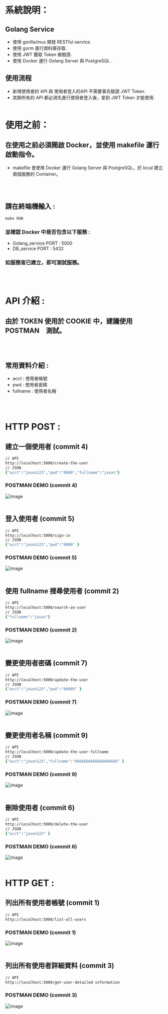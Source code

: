 


# 系統說明：
## Golang Service
+ 使用 gorilla/mux 開發 RESTful service.
+ 使用 gorm 進行資料庫存取.
+ 使用 JWT 獲取 Token 做驗證.
+ 使用 Docker 運行 Golang Server 與 PostgreSQL .
## 使用流程
+ 新增使用者的 API 與 使用者登入的API 不需要事先驗證 JWT Token.
+ 其餘所有的 API 都必須先進行使用者登入後，拿到 JWT Token 才能使用.
<br></br>

# 使用之前：
## 在使用之前必須開啟 Docker，並使用 makefile 運行啟動指令。
+ makefile 會使用 Docker 運行 Golang Server 與 PostgreSQL，於 local 建立兩個服務的 Container。

<br></br>
## 請在終端機輸入 :
```terminal 
make RUN
```

### 並確認 Docker 中是否包含以下服務 :
+ Golang_service PORT : 5000
+ DB_service PORT : 5432
  
### 如服務皆已建立，即可測試服務。

 
<br></br>



# API 介紹 :

##  由於 TOKEN 使用於 COOKIE 中，建議使用 POSTMAN　測試。
<br></br>

##  常用資料介紹 :
+ acct : 使用者帳號
+ pwd : 使用者密碼
+ fullname : 使用者名稱

<br></br>

#  HTTP POST :
## 建立一個使用者  (commit 4)

```zsh
// API
http://localhost:5000/create-the-user
// JSON
{"acct":"jason123","pwd":"0000","fullname":"jason"} 
```
### POSTMAN DEMO (commit 4)
![image](https://upload.cc/i1/2022/04/19/04miPR.png)
<br></br>

## 登入使用者  (commit 5)

```zsh
// API
http://localhost:5000/sign-in
// JSON
{"acct":"jason123","pwd":"0000" }
```
### POSTMAN DEMO (commit 5)
![image](https://upload.cc/i1/2022/04/19/1TEKFZ.png)
<br></br>

## 使用 fullname 搜尋使用者  (commit 2)
```zsh
// API
http://localhost:5000/search-an-user
// JSON
{"fullname":"jason"}
```
### POSTMAN DEMO  (commit 2)
![image](https://upload.cc/i1/2022/04/19/cD6RFa.png)
<br></br>


## 變更使用者密碼 (commit 7)
```zsh
// API
http://localhost:5000/update-the-user
// JSON
{"acct":"jason123","pwd":"66666" }
```
### POSTMAN DEMO  (commit 7)
![image](https://upload.cc/i1/2022/04/19/gCi2OF.png)
<br></br>

## 變更使用者名稱 (commit 9)
```zsh
// API
http://localhost:5000/update-the-user-fullname
// JSON
{"acct":"jason123","fullname":"6666666666666666666" }
```
### POSTMAN DEMO  (commit 9)
![image](https://upload.cc/i1/2022/04/19/zGlEek.png)
<br></br>

## 刪除使用者 (commit 6)
```zsh
// API
http://localhost:5000/delete-the-user
// JSON
{"acct":"jason123" }
```
### POSTMAN DEMO  (commit 6)
![image](https://upload.cc/i1/2022/04/19/R6z8Po.png)
<br></br>


#  HTTP GET :
## 列出所有使用者帳號 (commit 1)
```zsh
// API
http://localhost:5000/list-all-users
```
### POSTMAN DEMO  (commit 1)
![image](https://upload.cc/i1/2022/04/19/7QZwDW.png)
<br></br>

## 列出所有使用者詳細資料 (commit 3)
```zsh
// API
http://localhost:5000/get-user-detailed-information
```
### POSTMAN DEMO  (commit 3)
![image](https://upload.cc/i1/2022/04/19/cHpqP2.png)
<br></br>
